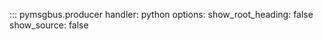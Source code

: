::: pymsgbus.producer
    handler: python
    options:
      show_root_heading: false
      show_source: false